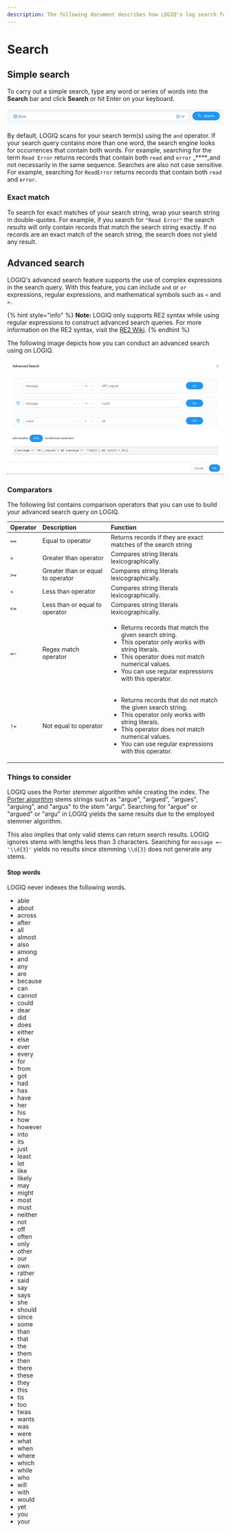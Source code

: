 ```yaml
---
description: The following document describes how LOGIQ's log search functionality works.
---
```


# Search

## Simple search

To carry out a simple search, type any word or series of words into the **Search** bar and click **Search** or hit Enter on your keyboard. 

![Search Bar](../../.gitbook/assets/image%20%286%29.png)

By default, LOGIQ scans for your search term\(s\) using the `and` operator. If your search query contains more than one word, the search engine looks for occurrences that contain both words. For example, searching for the term `Read Error` returns records that contain both `read` and `error` _****_and not necessarily in the same sequence. Searches are also not case sensitive. For example, searching for `ReadError` returns records that contain both `read` and `error`. 

### Exact match

To search for exact matches of your search string, wrap your search string in double-quotes. For example, if you search for `"Read Error"` the search results will only contain records that match the search string exactly. If no records are an exact match of the search string, the search does not yield any result. 

## Advanced search

LOGIQ's advanced search feature supports the use of complex expressions in the search query. With this feature, you can include `and` or `or` expressions, regular expressions, and mathematical symbols such as `<` and `>`. 

{% hint style="info" %}
**Note:** LOGIQ only supports RE2 syntax while using regular expressions to construct  advanced search queries. For more information on the RE2 syntax, visit the [RE2 Wiki](https://github.com/google/re2/wiki/Syntax). 
{% endhint %}

The following image depicts how you can conduct an advanced search using on LOGIQ.

![Advanced Search Dialog](../../.gitbook/assets/image%20%287%29.png)

### Comparators

The following list contains comparison operators that you can use to build your advanced search query on LOGIQ.

<table>
  <thead>
    <tr>
      <th style="text-align:left">Operator</th>
      <th style="text-align:left">Description</th>
      <th style="text-align:left">Function</th>
    </tr>
  </thead>
  <tbody>
    <tr>
      <td style="text-align:left"><code>==</code>
      </td>
      <td style="text-align:left">Equal to operator</td>
      <td style="text-align:left">Returns records if they are exact matches of the search string</td>
    </tr>
    <tr>
      <td style="text-align:left"><code>&gt;</code>
      </td>
      <td style="text-align:left">Greater than operator</td>
      <td style="text-align:left">Compares string literals lexicographically.</td>
    </tr>
    <tr>
      <td style="text-align:left"><code>&gt;=</code>
      </td>
      <td style="text-align:left">Greater than or equal to operator</td>
      <td style="text-align:left">Compares string literals lexicographically.</td>
    </tr>
    <tr>
      <td style="text-align:left"><code>&lt;</code>
      </td>
      <td style="text-align:left">Less than operator</td>
      <td style="text-align:left">Compares string literals lexicographically.</td>
    </tr>
    <tr>
      <td style="text-align:left"><code>&lt;=</code>
      </td>
      <td style="text-align:left">Less than or equal to operator</td>
      <td style="text-align:left">Compares string literals lexicographically.</td>
    </tr>
    <tr>
      <td style="text-align:left"><code>=~</code>
      </td>
      <td style="text-align:left">Regex match operator</td>
      <td style="text-align:left">
        <ul>
          <li>Returns records that match the given search string.</li>
          <li>This operator only works with string literals.</li>
          <li>This operator does not match numerical values.</li>
          <li>You can use regular expressions with this operator.</li>
        </ul>
      </td>
    </tr>
    <tr>
      <td style="text-align:left"><code>!=</code>
      </td>
      <td style="text-align:left">Not equal to operator</td>
      <td style="text-align:left">
        <ul>
          <li>Returns records that do not match the given search string.</li>
          <li>This operator only works with string literals.</li>
          <li>This operator does not match numerical values.</li>
          <li>You can use regular expressions with this operator.</li>
        </ul>
      </td>
    </tr>
  </tbody>
</table>

### Things to consider

LOGIQ uses the Porter stemmer algorithm while creating the index. The [Porter algorithm](https://en.wikipedia.org/wiki/Stemming) stems strings such as "argue", "argued", "argues", "arguing", and "argus" to the stem "argu". Searching for "argue" or "argued" or "argu" in LOGIQ yields the same results due to the employed stemmer algorithm. 

This also implies that only valid stems can return search results. LOGIQ ignores stems with lengths less than 3 characters. Searching for `message =~ '\\d{3}'` yields no results since stemming `\\d{3}` does not generate any stems. 

#### Stop words

LOGIQ never indexes the following words. 

* able
* about
* across
* after
* all
* almost
* also
* among
* and
* any
* are
* because
* can
* cannot
* could
* dear
* did
* does
* either
* else
* ever
* every
* for
* from
* got
* had
* has
* have
* her
* his
* how
* however
* into
* its
* just
* least
* let
* like
* likely
* may
* might
* most
* must
* neither
* not
* off
* often
* only
* other
* our
* own
* rather
* said
* say
* says
* she
* should
* since
* some
* than
* that
* the
* them
* then
* there
* these
* they
* this
* tis
* too
* twas
* wants
* was
* were
* what
* when
* where
* which
* while
* who
* will
* with
* would
* yet
* you
* your



